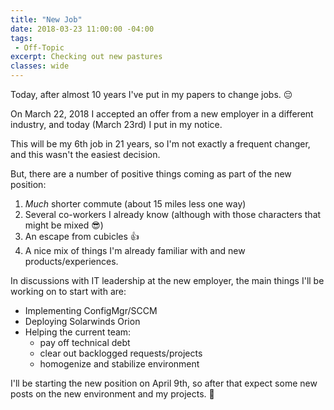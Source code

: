 ```yaml
---
title: "New Job"
date: 2018-03-23 11:00:00 -04:00
tags:
 - Off-Topic
excerpt: Checking out new pastures
classes: wide
---
```


Today, after almost 10 years I've put in my papers to change jobs. :pensive:

On March 22, 2018 I accepted an offer from a new employer in a different industry, and today (March 23rd) I put in my notice.

This will be my 6th job in 21 years, so I'm not exactly a frequent changer, and this wasn't the easiest decision.

But, there are a number of positive things coming as part of the new position:

1. *Much* shorter commute (about 15 miles less one way)
2. Several co-workers I already know (although with those characters that might be mixed :sunglasses:)
3. An escape from cubicles :+1:
4. A nice mix of things I'm already familiar with and new products/experiences.

In discussions with IT leadership at the new employer, the main things I'll be working on to start with are:

- Implementing ConfigMgr/SCCM
- Deploying Solarwinds Orion
- Helping the current team:
    - pay off technical debt
    - clear out backlogged requests/projects
    - homogenize and stabilize environment

I'll be starting the new position on April 9th, so after that expect some new posts on the new environment and my projects. :metal:
